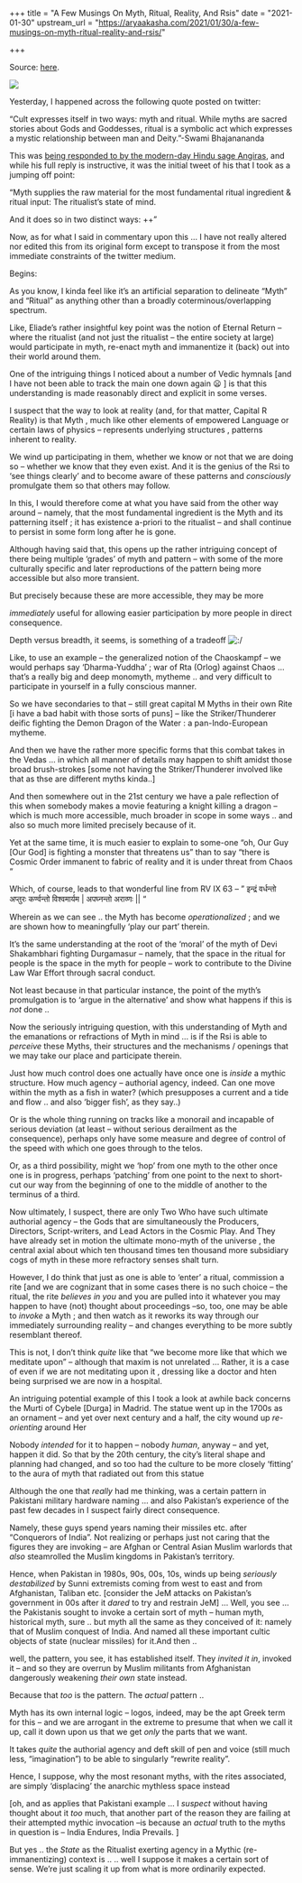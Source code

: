 +++
title = "A Few Musings On Myth, Ritual, Reality, And Rsis"
date = "2021-01-30"
upstream_url = "https://aryaakasha.com/2021/01/30/a-few-musings-on-myth-ritual-reality-and-rsis/"

+++

Source: [here](https://aryaakasha.com/2021/01/30/a-few-musings-on-myth-ritual-reality-and-rsis/).

![](https://aryaakasha.files.wordpress.com/2021/01/dndpress_theros.0.jpg?w=1024)

Yesterday, I happened across the following quote posted on twitter:

“Cult expresses itself in two ways: myth and ritual. While myths are sacred stories about Gods and Goddesses, ritual is a symbolic act which expresses a mystic relationship between man and Deity.”-Swami Bhajanananda

This was [being responded to by the modern-day Hindu sage Angiras](https://twitter.com/GhorAngirasa/status/1355000171696803841), and while his full reply is instructive, it was the initial tweet of his that I took as a jumping off point:

“Myth supplies the raw material for the most fundamental ritual ingredient & ritual input: The ritualist’s state of mind.

And it does so in two distinct ways: ++”

Now, as for what I said in commentary upon this … I have not really altered nor edited this from its original form except to transpose it from the most immediate constraints of the twitter medium.

Begins:

As you know, I kinda feel like it’s an artificial separation to delineate “Myth” and “Ritual” as anything other than a broadly coterminous/overlapping spectrum.

Like, Eliade’s rather insightful key point was the notion of Eternal Return – where the ritualist (and not just the ritualist – the entire society at large) would participate in myth, re-enact myth and immanentize it (back) out into their world around them.

One of the intriguing things I noticed about a number of Vedic hymnals \[and I have not been able to track the main one down again 😦 \] is that this understanding is made reasonably direct and explicit in some verses.

I suspect that the way to look at reality (and, for that matter, Capital R Reality) is that Myth , much like other elements of empowered Language or certain laws of physics – represents underlying structures , patterns inherent to reality.

We wind up participating in them, whether we know or not that we are doing so – whether we know that they even exist. And it is the genius of the Rsi to ‘see things clearly’ and to become aware of these patterns and *consciously* promulgate them so that others may follow.

In this, I would therefore come at what you have said from the other way around – namely, that the most fundamental ingredient is the Myth and its patterning itself ; it has existence a-priori to the ritualist – and shall continue to persist in some form long after he is gone.

Although having said that, this opens up the rather intriguing concept of there being multiple ‘grades’ of myth and pattern – with some of the more culturally specific and later reproductions of the pattern being more accessible but also more transient.

But precisely because these are more accessible, they may be more

*immediately* useful for allowing easier participation by more people in
direct consequence.

Depth versus breadth, it seems, is something of a tradeoff ![:/](https://s1.wp.com/wp-content/mu-plugins/wpcom-smileys/uneasy.svg)

Like, to use an example – the generalized notion of the Chaoskampf – we would perhaps say ‘Dharma-Yuddha’ ; war of Rta (Orlog) against Chaos … that’s a really big and deep monomyth, mytheme .. and very difficult to participate in yourself in a fully conscious manner.

So we have secondaries to that – still great capital M Myths in their own Rite \[i have a bad habit with those sorts of puns\] – like the Striker/Thunderer deific fighting the Demon Dragon of the Water : a pan-Indo-European mytheme.

And then we have the rather more specific forms that this combat takes in the Vedas … in which all manner of details may happen to shift amidst those broad brush-strokes \[some not having the Striker/Thunderer involved like that as thse are different myths kinda..\]

And then somewhere out in the 21st century we have a pale reflection of this when somebody makes a movie featuring a knight killing a dragon – which is much more accessible, much broader in scope in some ways .. and also so much more limited precisely because of it.

Yet at the same time, it is much easier to explain to some-one “oh, Our Guy \[Our God\] is fighting a monster that threatens us” than to say “there is Cosmic Order immanent to fabric of reality and it is under threat from Chaos “

Which, of course, leads to that wonderful line from RV IX 63 – ” इन्द्रं वर्धन्तो अप्तुरः कर्ण्वन्तो विश्वमार्यम \| अपघ्नन्तो अराव्णः \|\| “

Wherein as we can see .. the Myth has become *operationalized* ; and we are shown how to meaningfully ‘play our part’ therein.

It’s the same understanding at the root of the ‘moral’ of the myth of Devi Shakambhari fighting Durgamasur – namely, that the space in the ritual for people is the space in the myth for people – work to contribute to the Divine Law War Effort through sacral conduct.

Not least because in that particular instance, the point of the myth’s promulgation is to ‘argue in the alternative’ and show what happens if this is *not* done ..

Now the seriously intriguing question, with this understanding of Myth and the emanations or refractions of Myth in mind … is if the Rsi is able to *perceive* these Myths, their structures and the mechanisms / openings that we may take our place and participate therein.

Just how much control does one actually have once one is *inside* a mythic structure. How much agency – authorial agency, indeed. Can one move within the myth as a fish in water? (which presupposes a current and a tide and flow .. and also ‘bigger fish’, as they say..)

Or is the whole thing running on tracks like a monorail and incapable of serious deviation (at least – without serious derailment as the consequence), perhaps only have some measure and degree of control of the speed with which one goes through to the telos.

Or, as a third possibility, might we ‘hop’ from one myth to the other once one is in progress, perhaps ‘patching’ from one point to the next to short-cut our way from the beginning of one to the middle of another to the terminus of a third.

Now ultimately, I suspect, there are only Two Who have such ultimate authorial agency – the Gods that are simultaneously the Producers, Directors, Script-writers, and Lead Actors in the Cosmic Play. And They have already set in motion the ultimate mono-myth of the universe , the central axial about which ten thousand times ten thousand more subsidiary cogs of myth in these more refractory senses shalt turn.

However, I do think that just as one is able to ‘enter’ a ritual, commission a rite \[and we are cognizant that in some cases there is no such choice – the ritual, the rite *believes in you* and you are pulled into it whatever you may happen to have (not) thought about proceedings –so, too, one may be able to *invoke* a Myth ; and then watch as it reworks its way through our immediately surrounding reality – and changes everything to be more subtly resemblant thereof.

This is not, I don’t think *quite* like that “we become more like that which we meditate upon” – although that maxim is not unrelated … Rather, it is a case of even if we are not meditating upon it , dressing like a doctor and hten being surprised we are now in a hospital.

An intriguing potential example of this I took a look at awhile back concerns the Murti of Cybele \[Durga\] in Madrid. The statue went up in the 1700s as an ornament – and yet over next century and a half, the city wound up *re-orienting* around Her

Nobody *intended* for it to happen – nobody *human*, anyway – and yet, happen it did. So that by the 20th century, the city’s literal shape and planning had changed, and so too had the culture to be more closely ‘fitting’ to the aura of myth that radiated out from this statue

Although the one that *really* had me thinking, was a certain pattern in Pakistani military hardware naming … and also Pakistan’s experience of the past few decades in I suspect fairly direct consequence.

Namely, these guys spend years naming their missiles etc. after “Conquerors of India”. Not realizing or perhaps just not caring that the figures they are invoking – are Afghan or Central Asian Muslim warlords that *also* steamrolled the Muslim kingdoms in Pakistan’s territory.

Hence, when Pakistan in 1980s, 90s, 00s, 10s, winds up being *seriously destabilized* by Sunni extremists coming from west to east and from Afghanistan, Taliban etc. \[consider the JeM attacks on Pakistan’s government in 00s after it *dared* to try and restrain JeM\] … Well, you see … the Pakistanis sought to invoke a certain sort of myth – human myth, historical myth, sure .. but myth all the same as they conceived of it: namely that of Muslim conquest of India. And named all these important cultic objects of state (nuclear missiles) for it.And then ..

well, the pattern, you see, it has established itself. They *invited it in*, invoked it – and so they are overrun by Muslim militants from Afghanistan dangerously weakening *their own* state instead.

Because that *too* is the pattern. The *actual* pattern ..

Myth has its own internal logic – logos, indeed, may be the apt Greek term for this – and we are arrogant in the extreme to presume that when we call it up, call it down upon us that we get *only* the parts that we want.

It takes *quite* the authorial agency and deft skill of pen and voice (still much less, “imagination”) to be able to singularly “rewrite reality”.

Hence, I suppose, why the most resonant myths, with the rites associated, are simply ‘displacing’ the anarchic mythless space instead

\[oh, and as applies that Pakistani example … I *suspect* without having thought about it *too* much, that another part of the reason they are failing at their attempted mythic invocation –is because an *actual* truth to the myths in question is – India Endures, India Prevails. \]

But yes .. the *State* as the Ritualist exerting agency in a Mythic (re-immanentizing) context is .. .. well I suppose it makes a certain sort of sense. We’re just scaling it up from what is more ordinarily expected.
